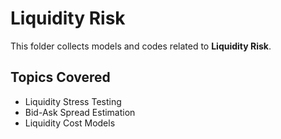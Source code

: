 # Liquidity Risk

This folder collects models and codes related to **Liquidity Risk**.

## Topics Covered
- Liquidity Stress Testing
- Bid-Ask Spread Estimation
- Liquidity Cost Models
